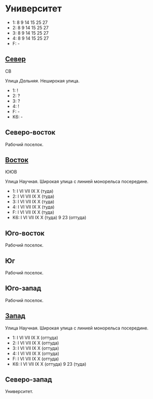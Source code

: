 # Университет

* 1:    8   9   14  15  25  27
* 2:    8   9   14  15  25  27
* 3:    8   9   14  15  25  27
* 4:    8   9   14  15  25  27
* F:    -

## [Север](./570085.md)

СВ

Улица *Дальняя*.
Неширокая улица.

* 1:    !
* 2:    ?
* 3:    ?
* 4:    !
* F:    -
* K6:   -

## Северо-восток

Рабочий поселок.

## [Восток](./580090.md)

ЮЮВ

Улица Научная.
Широкая улица с линией монорельса посередине.

* 1:    I   VI  VII IX  X (туда)
* 2:    I   VI  VII IX  X (туда)
* 3:    I   VI  VII IX  X (туда)
* 4:    I   VI  VII IX  X (туда)
* F:    I   VI  VII IX  X (туда)
* K6:   I   VI  VII IX  X (туда)
        9   23 (оттуда)

## Юго-восток

Рабочий поселок.

## Юг

Рабочий поселок.

## Юго-запад

Рабочий поселок.

## [Запад](./560090.md)

Улица Научная.
Широкая улица с линией монорельса посередине.

* 1:    I   VI  VII IX  X (оттуда)
* 2:    I   VI  VII IX  X (оттуда)
* 3:    I   VI  VII IX  X (оттуда)
* 4:    I   VI  VII IX  X (оттуда)
* F:    I   VI  VII IX  X (оттуда)
* K6:   I   VI  VII IX  X (оттуда)
        9   23 (туда)

## Северо-запад

Университет.
